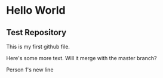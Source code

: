 # Hello World

## Test Repository


This is my first github file.


Here's some more text. Will it merge with the master branch?

Person 1's new line